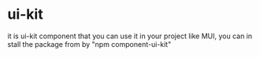 # ui-kit 
it is ui-kit component that you can use it in your project like MUI, you can in stall the package from by  "npm component-ui-kit"
